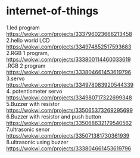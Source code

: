 # internet-of-things





1.led program<br>
https://wokwi.com/projects/333796023666213458<br>
2.hello world LCD<br>
https://wokwi.com/projects/334974852517593683<br>
2.RGB 1 program,<br>
https://wokwi.com/projects/333800114460033619<br>
.RGB 2 program<br>
https://wokwi.com/projects/333804661453619796<br>
3.servo<br>
https://wokwi.com/projects/334978083920544339<br>
4. potentiometer servo<br>
https://wokwi.com/projects/334980717322699348<br>
5.Buzzer  with resistor<br>
https://wokwi.com/projects/335065373269295699<br>
6.Buzzer with  resistor and push button<br>
https://wokwi.com/projects/335068632179540562<br>
7.ultrasonic senor<br>
https://wokwi.com/projects/335071381730361939<br>
8.ultrasonic using buzzer 
https://wokwi.com/projects/333804661453619796<br>
